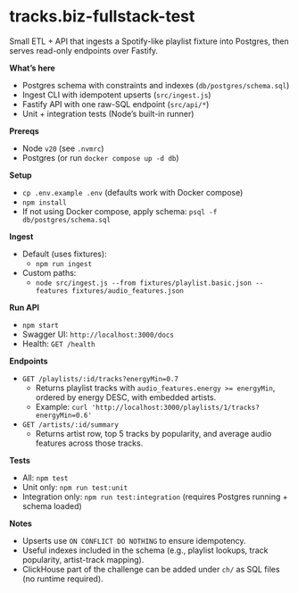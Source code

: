 # tracks.biz-fullstack-test

Small ETL + API that ingests a Spotify-like playlist fixture into Postgres, then serves read-only endpoints over Fastify.

**What’s here**
- Postgres schema with constraints and indexes (`db/postgres/schema.sql`)
- Ingest CLI with idempotent upserts (`src/ingest.js`)
- Fastify API with one raw-SQL endpoint (`src/api/*`)
- Unit + integration tests (Node’s built-in runner)

**Prereqs**
- Node `v20` (see `.nvmrc`)
- Postgres (or run `docker compose up -d db`)

**Setup**
- `cp .env.example .env` (defaults work with Docker compose)
- `npm install`
- If not using Docker compose, apply schema: `psql -f db/postgres/schema.sql`

**Ingest**
- Default (uses fixtures):
  - `npm run ingest`
- Custom paths:
  - `node src/ingest.js --from fixtures/playlist.basic.json --features fixtures/audio_features.json`

**Run API**
- `npm start`
- Swagger UI: `http://localhost:3000/docs`
- Health: `GET /health`

**Endpoints**
- `GET /playlists/:id/tracks?energyMin=0.7`
  - Returns playlist tracks with `audio_features.energy >= energyMin`, ordered by energy DESC, with embedded artists.
  - Example: `curl 'http://localhost:3000/playlists/1/tracks?energyMin=0.6'`
- `GET /artists/:id/summary`
  - Returns artist row, top 5 tracks by popularity, and average audio features across those tracks.

**Tests**
- All: `npm test`
- Unit only: `npm run test:unit`
- Integration only: `npm run test:integration` (requires Postgres running + schema loaded)

**Notes**
- Upserts use `ON CONFLICT DO NOTHING` to ensure idempotency.
- Useful indexes included in the schema (e.g., playlist lookups, track popularity, artist-track mapping).
- ClickHouse part of the challenge can be added under `ch/` as SQL files (no runtime required).
